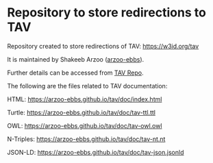 # Repository to store redirections to TAV

Repository created to store redirections of TAV: https://w3id.org/tav </br>

It is maintained by Shakeeb Arzoo ([arzoo-ebbs](https://github.com/arzoo-ebbs)). </br>

Further details can be accessed from [TAV Repo](https://arzoo-ebbs.github.io/tav). </br>

The following are the files related to TAV documentation:


HTML: https://arzoo-ebbs.github.io/tav/doc/index.html   </br>

Turtle: https://arzoo-ebbs.github.io/tav/doc/tav-ttl.ttl  </br>

OWL: https://arzoo-ebbs.github.io/tav/doc/tav-owl.owl  </br>

N-Triples: https://arzoo-ebbs.github.io/tav/doc/tav-nt.nt  </br>

JSON-LD: https://arzoo-ebbs.github.io/tav/doc/tav-json.jsonld
